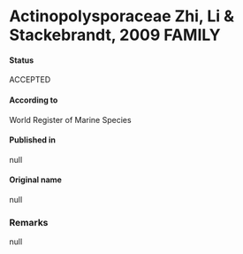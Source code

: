 # Actinopolysporaceae Zhi, Li & Stackebrandt, 2009 FAMILY

#### Status
ACCEPTED

#### According to
World Register of Marine Species

#### Published in
null

#### Original name
null

### Remarks
null